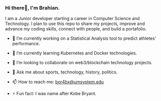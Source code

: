 ### Hi there👋, I'm Brahian.

I am a Junior developer starting a career in Computer Science and Technology. I plan to use this repo to share my projects, improve and advance my coding skills, connect with people, and build a portafolio.



- 🔭 I’m currently working on a Statistical Analysis tool to predict athletes' performance.
- 🌱 I’m currently learning Kubernetes and Docker technologies.
- 👯 I’m looking to collaborate on web3/blockchain technology projects.
- 💬 Ask me about sports, technology, history, politics.
- 📫 How to reach me: bor4bx@umsystem.edu
  
- ⚡ Fun fact: I was name after Kobe Bryant.


